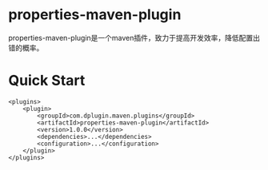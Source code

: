 # properties-maven-plugin
properties-maven-plugin是一个maven插件，致力于提高开发效率，降低配置出错的概率。

# Quick Start
```
<plugins>
    <plugin>
        <groupId>com.dplugin.maven.plugins</groupId>
        <artifactId>properties-maven-plugin</artifactId>
        <version>1.0.0</version>
        <dependencies>...</dependencies>
        <configuration>...</configuration>
    </plugin>
</plugins>
```

